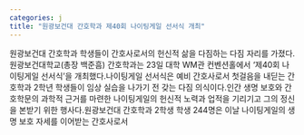 ```yaml
---
categories: j
title: "원광보건대 간호학과 제40회 나이팅게일 선서식 개최"
---
```

원광보건대 간호학과 학생들이 간호사로서의 헌신적 삶을 다짐하는 다짐 자리를 가졌다.원광보건대학교(총장 백준흠) 간호학과는 23일 대학 WM관 컨벤션홀에서 ‘제40회 나이팅게일 선서식’을 개최했다.나이팅게일 선서식은 예비 간호사로서 첫걸음을 내딛는 간호학과 2학년 학생들이 임상 실습을 나가기 전 갖는 다짐 의식이다.인간 생명 보호와 간호학문의 과학적 근거를 마련한 나이팅게일의 헌신적 노력과 업적을 기리기고 그의 정신을 본받기 위한 행사다.원광보건대 간호학과 2학생 학생 244명은 이날 나이팅게일의 생명 보호 자세를 이어받는 간호사로서